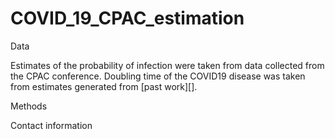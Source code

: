 # COVID_19_CPAC_estimation

Data

Estimates of the probability of infection were taken from data collected from the CPAC conference.
Doubling time of the COVID19 disease was taken from estimates generated from [past work][].

Methods



Contact information

